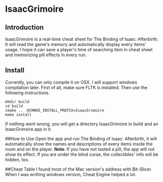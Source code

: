 # IsaacGrimoire

## Introduction
IsaacGrimoire is a real-time cheat sheet for The Binding of Isaac: Afterbirth.
It will read the game's memory and automatically display every items' usage.
I hope it can save a player's time of searching item in cheat sheet and
memorizing pill effects in every run.

## Install
Currently, you can only compile it on OSX. I will support windows compilation
later.
First of all, make sure FLTK is installed. Then use the following instructions.

	mkdir build
	cd build
	cmake .. -DCMAKE_INSTALL_PREFIX=IsaacGrimoire
	make install

If nothing went wrong, you will get a directory IsaacGrimoire in build and an
IsaacGrimoire.app in it.

##How to Use
Open the app and run The Binding of Isaac: Afterbirth, it will automatically
show the names and descriptions of every items inside the room and on the
player.
**Note**: If you have not tasted a pill, the app will not show its effect.
If you are under the blind curse, the collectibles' info will be hidden, too.

##Cheat Table
I found most of the Mac version's address with Bit-Slicer. When I was writting
windows version, Cheat Engine helped a lot.
